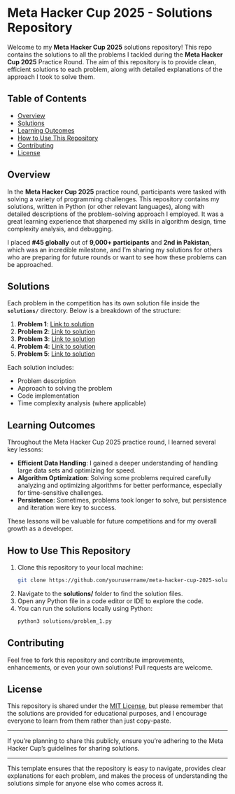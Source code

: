 # Meta Hacker Cup 2025 - Solutions Repository

Welcome to my **Meta Hacker Cup 2025** solutions repository! This repo contains the solutions to all the problems I tackled during the **Meta Hacker Cup 2025** Practice Round. The aim of this repository is to provide clean, efficient solutions to each problem, along with detailed explanations of the approach I took to solve them.

## Table of Contents

- [Overview](#overview)
- [Solutions](#solutions)
- [Learning Outcomes](#learning-outcomes)
- [How to Use This Repository](#how-to-use-this-repository)
- [Contributing](#contributing)
- [License](#license)

## Overview

In the **Meta Hacker Cup 2025** practice round, participants were tasked with solving a variety of programming challenges. This repository contains my solutions, written in Python (or other relevant languages), along with detailed descriptions of the problem-solving approach I employed. It was a great learning experience that sharpened my skills in algorithm design, time complexity analysis, and debugging.

I placed **#45 globally** out of **9,000+ participants** and **2nd in Pakistan**, which was an incredible milestone, and I’m sharing my solutions for others who are preparing for future rounds or want to see how these problems can be approached.

## Solutions

Each problem in the competition has its own solution file inside the **`solutions/`** directory. Below is a breakdown of the structure:

1. **Problem 1**: [Link to solution](solutions/problem_1.py)
2. **Problem 2**: [Link to solution](solutions/problem_2.py)
3. **Problem 3**: [Link to solution](solutions/problem_3.py)
4. **Problem 4**: [Link to solution](solutions/problem_4.py)
5. **Problem 5**: [Link to solution](solutions/problem_5.py)

Each solution includes:
- Problem description
- Approach to solving the problem
- Code implementation
- Time complexity analysis (where applicable)

## Learning Outcomes

Throughout the Meta Hacker Cup 2025 practice round, I learned several key lessons:

- **Efficient Data Handling**: I gained a deeper understanding of handling large data sets and optimizing for speed.
- **Algorithm Optimization**: Solving some problems required carefully analyzing and optimizing algorithms for better performance, especially for time-sensitive challenges.
- **Persistence**: Sometimes, problems took longer to solve, but persistence and iteration were key to success.

These lessons will be valuable for future competitions and for my overall growth as a developer.

## How to Use This Repository

1. Clone this repository to your local machine:
    ```bash
    git clone https://github.com/yourusername/meta-hacker-cup-2025-solutions.git
    ```
2. Navigate to the **solutions/** folder to find the solution files.
3. Open any Python file in a code editor or IDE to explore the code.
4. You can run the solutions locally using Python:
    ```bash
    python3 solutions/problem_1.py
    ```

## Contributing

Feel free to fork this repository and contribute improvements, enhancements, or even your own solutions! Pull requests are welcome.

## License

This repository is shared under the [MIT License](LICENSE), but please remember that the solutions are provided for educational purposes, and I encourage everyone to learn from them rather than just copy-paste.

---

If you’re planning to share this publicly, ensure you’re adhering to the Meta Hacker Cup’s guidelines for sharing solutions.

---

This template ensures that the repository is easy to navigate, provides clear explanations for each problem, and makes the process of understanding the solutions simple for anyone else who comes across it.
